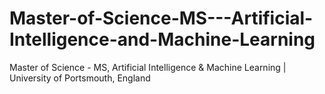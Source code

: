 # Master-of-Science-MS---Artificial-Intelligence-and-Machine-Learning
Master of Science - MS, Artificial Intelligence &amp; Machine Learning | University of Portsmouth, England
